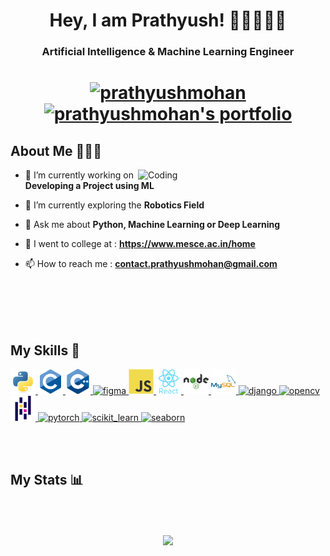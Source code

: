 <h1 align="center">Hey, I am  Prathyush! 👋🏼🧑🏻‍💻 </h1>
<h3 align="center"> Artificial Intelligence & Machine Learning Engineer </h3>
<h1 align="center">
  <a href="https://twitter.com/prathyooosh" target="blank">
    <img src="https://img.shields.io/twitter/follow/prathyooosh?logo=x&style=for-the-badge" alt="prathyushmohan" />
  </a>
   <a href="https://pr-portfolio-zeta.vercel.app/" target="blank">
    <img src="https://img.shields.io/badge/Portfolio-Visit%20My%20Website-blue?style=for-the-badge" alt="prathyushmohan's portfolio" />
  </a>
</h1>



## About Me 👨🏻‍🎓
<img align="right" alt="Coding" width="300" src="https://user-images.githubusercontent.com/5713670/87202985-820dcb80-c2b6-11ea-9f56-7ec461c497c3.gif">

- 🔭 I’m currently working on **Developing a Project using ML**

- 🌱 I’m currently exploring the **Robotics Field**

- 💬 Ask me about **Python, Machine Learning or Deep Learning**

- 🏫 I went to college at : **https://www.mesce.ac.in/home**

- 📫 How to reach me : **contact.prathyushmohan@gmail.com**


<br/>
<br/>
<br/>
<br/>


## My Skills 🍳

<p align="left"> <a href="https://www.w3schools.com/css/" target="_blank" rel="noreferrer"> <a href="https://www.python.org" target="_blank" rel="noreferrer"> <img src="https://raw.githubusercontent.com/devicons/devicon/master/icons/python/python-original.svg" alt="python" width="40" height="40"/> </a> <a href="https://www.w3.org/html/" target="_blank" rel="noreferrer"> <a href="https://www.cprogramming.com/" target="_blank" rel="noreferrer"> <img src="https://raw.githubusercontent.com/devicons/devicon/master/icons/c/c-original.svg" alt="c" width="40" height="40"/> </a> <a href="https://www.w3schools.com/cpp/" target="_blank" rel="noreferrer"> <img src="https://raw.githubusercontent.com/devicons/devicon/master/icons/cplusplus/cplusplus-original.svg" alt="cplusplus" width="40" height="40"/> </a> <a href="https://www.figma.com/" target="_blank" rel="noreferrer"> <img src="https://www.vectorlogo.zone/logos/figma/figma-icon.svg" alt="figma" width="40" height="40"/> <a href="https://developer.mozilla.org/en-US/docs/Web/JavaScript" target="_blank" rel="noreferrer"> <img src="https://raw.githubusercontent.com/devicons/devicon/master/icons/javascript/javascript-original.svg" alt="javascript" width="40" height="40"/> <a href="https://reactjs.org/" target="_blank" rel="noreferrer"> <img src="https://raw.githubusercontent.com/devicons/devicon/master/icons/react/react-original-wordmark.svg" alt="react" width="40" height="40"/> </a> </a> <a href="https://nodejs.org" target="_blank" rel="noreferrer"> <img src="https://raw.githubusercontent.com/devicons/devicon/master/icons/nodejs/nodejs-original-wordmark.svg" alt="nodejs" width="40" height="40"/> </a> <a href="https://www.mysql.com/" target="_blank" rel="noreferrer"> <img src="https://raw.githubusercontent.com/devicons/devicon/master/icons/mysql/mysql-original-wordmark.svg" alt="mysql" width="40" height="40"/> </a> <a href="https://www.djangoproject.com/" target="_blank" rel="noreferrer"> <img src="https://cdn.worldvectorlogo.com/logos/django.svg" alt="django" width="40" height="40"/> </a> </a> <a href="https://opencv.org/" target="_blank" rel="noreferrer"> <img src="https://www.vectorlogo.zone/logos/opencv/opencv-icon.svg" alt="opencv" width="40" height="40"/> </a> <a href="https://pandas.pydata.org/" target="_blank" rel="noreferrer"> <img src="https://raw.githubusercontent.com/devicons/devicon/2ae2a900d2f041da66e950e4d48052658d850630/icons/pandas/pandas-original.svg" alt="pandas" width="40" height="40"/> </a>  <a href="https://pytorch.org/" target="_blank" rel="noreferrer"> <img src="https://www.vectorlogo.zone/logos/pytorch/pytorch-icon.svg" alt="pytorch" width="40" height="40"/> </a> <a href="https://scikit-learn.org/" target="_blank" rel="noreferrer"> <img src="https://upload.wikimedia.org/wikipedia/commons/0/05/Scikit_learn_logo_small.svg" alt="scikit_learn" width="40" height="40"/> </a> <a href="https://seaborn.pydata.org/" target="_blank" rel="noreferrer"> <img src="https://seaborn.pydata.org/_images/logo-mark-lightbg.svg" alt="seaborn" width="40" height="40"/> </a> </p>
<br/>
<br/>

## My Stats 📊

<br/>
<br/>
 <p align="center">
  <img align="center" src="https://github-readme-streak-stats.herokuapp.com/?user=probablynotnmp&theme=nightowl" />
 <br/>
 <br/>
</p>
    
